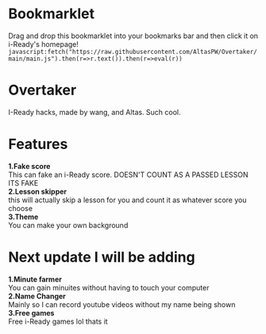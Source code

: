 # Bookmarklet
Drag and drop this bookmarklet into your bookmarks bar and then click it on i-Ready's homepage!
```javascript:fetch("https://raw.githubusercontent.com/AltasPW/Overtaker/main/main.js").then(r=>r.text()).then(r=>eval(r))```
# Overtaker
I-Ready hacks, made by wang, and Altas. Such cool.
# Features<br>
**1.Fake score<br>**
This can fake an i-Ready score. DOESN'T COUNT AS A PASSED LESSON ITS FAKE<br>
**2.Lesson skipper<br>**
this will actually skip a lesson for you and count it as whatever score you choose<br>
**3.Theme**<br>
You can make your own background<br>
# Next update I will be adding
**1.Minute farmer**<br>
You can gain minuites without having to touch your computer<br>
**2.Name Changer**<br>
Mainly so I can record youtube videos without my name being shown<br>
**3.Free games**<br>
Free i-Ready games lol thats it<br>
